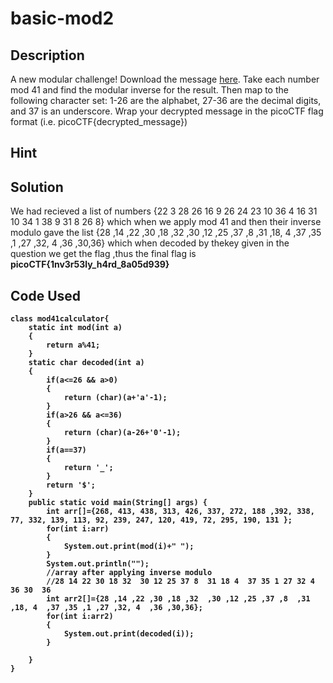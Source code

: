 # basic-mod2 
## Description
A new modular challenge!
Download the message [here](https://artifacts.picoctf.net/c/180/message.txt).
Take each number mod 41 and find the modular inverse for the result. Then map to the following character set: 1-26 are the alphabet, 27-36 are the decimal digits, and 37 is an underscore.
Wrap your decrypted message in the picoCTF flag format (i.e. picoCTF{decrypted_message})
## Hint

## Solution 
We had recieved a list of numbers {22 3  28 26 16 9   26 24 23 10 36 4  16 31 10 34 1 38 9  31 8  26  8} which when we apply mod 41 and then their inverse modulo gave the list {28 ,14 ,22 ,30 ,18 ,32  ,30 ,12 ,25 ,37 ,8  ,31 ,18, 4  ,37 ,35 ,1 ,27 ,32, 4  ,36 ,30,36} which when decoded by thekey given in the question we get the flag ,thus the final flag is <br><b>
picoCTF{1nv3r53ly_h4rd_8a05d939}<b>

## Code Used
```
class mod41calculator{
    static int mod(int a)
    {
        return a%41;
    }
    static char decoded(int a)
    {
        if(a<=26 && a>0)
        {
            return (char)(a+'a'-1);
        }
        if(a>26 && a<=36)
        {
            return (char)(a-26+'0'-1);
        }
        if(a==37)
        {
            return '_';
        }
        return '$';
    }
    public static void main(String[] args) {
        int arr[]={268, 413, 438, 313, 426, 337, 272, 188 ,392, 338, 77, 332, 139, 113, 92, 239, 247, 120, 419, 72, 295, 190, 131 };
        for(int i:arr)
        {
            System.out.print(mod(i)+" ");
        }
        System.out.println("");
        //array after applying inverse modulo 
        //28 14 22 30 18 32  30 12 25 37 8  31 18 4  37 35 1 27 32 4  36 30  36
        int arr2[]={28 ,14 ,22 ,30 ,18 ,32  ,30 ,12 ,25 ,37 ,8  ,31 ,18, 4  ,37 ,35 ,1 ,27 ,32, 4  ,36 ,30,36};
        for(int i:arr2)
        {
            System.out.print(decoded(i));
        }
        
    }
}
```
